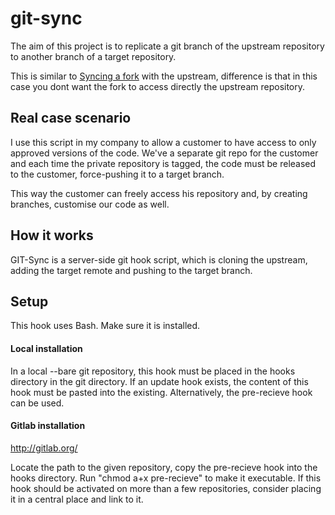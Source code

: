 # git-sync
The aim of this project is to replicate a git branch of the upstream repository to another branch of a target repository.

This is similar to [Syncing a fork](https://help.github.com/articles/syncing-a-fork/) with the upstream, difference is that in this case you dont want the fork to access directly the upstream repository.

## Real case scenario
I use this script in my company to allow a customer to have access to only approved versions of the code.
We've a separate git repo for the customer and each time the private repository is tagged, the code must be released to the customer, force-pushing it to a target branch.

This way the customer can freely access his repository and, by creating branches, customise our code as well.

## How it works
GIT-Sync is a server-side git hook script, which is cloning the upstream, adding the target remote and pushing to the target branch.

## Setup

This hook uses Bash. Make sure it is installed.

#### Local installation 

In a local --bare git repository, this hook must be placed in the hooks directory in the git directory.
If an update hook exists, the content of this hook must be pasted into the existing.
Alternatively, the pre-recieve hook can be used.

#### Gitlab installation
http://gitlab.org/

Locate the path to the given repository, copy the pre-recieve hook into the hooks directory.
Run "chmod a+x pre-recieve" to make it executable.
If this hook should be activated on more than a few repositories, consider placing it in a central place and
link to it.

